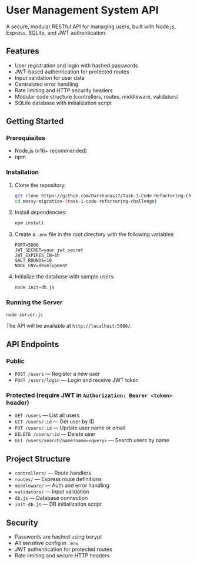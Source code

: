# User Management System API

A secure, modular RESTful API for managing users, built with Node.js, Express, SQLite, and JWT authentication.

## Features

- User registration and login with hashed passwords
- JWT-based authentication for protected routes
- Input validation for user data
- Centralized error handling
- Rate limiting and HTTP security headers
- Modular code structure (controllers, routes, middleware, validators)
- SQLite database with initialization script

## Getting Started

### Prerequisites

- Node.js (v16+ recommended)
- npm

### Installation

1. Clone the repository:

   ```sh
   git clone https://github.com/Darshanas17/Task-1-Code-Refactoring-Challenge___messy-migration.git
   cd messy-migration-(task-1-code-refactoring-challenge)
   ```

2. Install dependencies:

   ```sh
   npm install
   ```

3. Create a `.env` file in the root directory with the following variables:

   ```
   PORT=5000
   JWT_SECRET=your_jwt_secret
   JWT_EXPIRES_IN=1h
   SALT_ROUNDS=10
   NODE_ENV=development
   ```

4. Initialize the database with sample users:
   ```sh
   node init-db.js
   ```

### Running the Server

```sh
node server.js
```

The API will be available at `http://localhost:5000/`.

## API Endpoints

### Public

- `POST /users` — Register a new user
- `POST /users/login` — Login and receive JWT token

### Protected (require JWT in `Authorization: Bearer <token>` header)

- `GET /users` — List all users
- `GET /users/:id` — Get user by ID
- `PUT /users/:id` — Update user name or email
- `DELETE /users/:id` — Delete user
- `GET /users/search/name?name=<query>` — Search users by name

## Project Structure

- `controllers/` — Route handlers
- `routes/` — Express route definitions
- `middleware/` — Auth and error handling
- `validators/` — Input validation
- `db.js` — Database connection
- `init-db.js` — DB initialization script

## Security

- Passwords are hashed using bcrypt
- All sensitive config in `.env`
- JWT authentication for protected routes
- Rate limiting and secure HTTP headers
